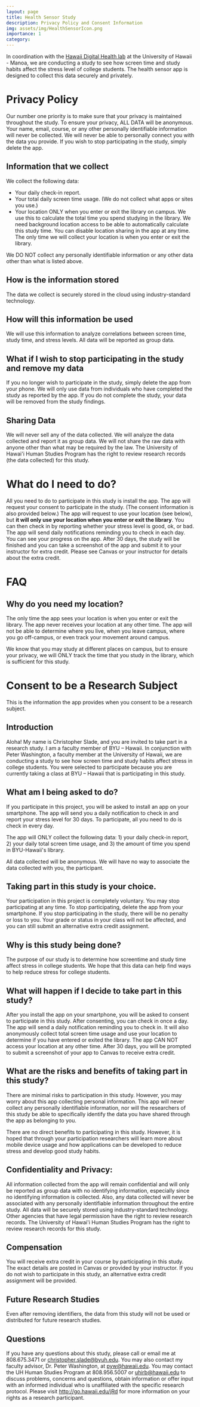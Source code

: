 ```yaml
---
layout: page
title: Health Sensor Study
description: Privacy Policy and Consent Information
img: assets/img/HealthSensorIcon.png
importance: 1
category: 
---
```


In coordination with the [Hawaii Digital Health lab](https://peterwashington.github.io) at the University of Hawaii - Manoa, we are conducting a study to see how screen time and study habits affect the stress level of college students. The health sensor app is designed to collect this data securely and privately.

# Privacy Policy 

Our number one priority is to make sure that your privacy is maintained throughout the study. To ensure your privacy, ALL DATA will be anonymous. Your name, email, course, or any other personally identifiable information will never be collected. We will never be able to personally connect you with the data you provide. If you wish to stop participating in the study, simply delete the app.

## Information that we collect
We collect the following data:
* Your daily check-in report.
* Your total daily screen time usage. (We do not collect what apps or sites you use.)
* Your location ONLY when you enter or exit the library on campus. We use this to calculate the total time you spend studying in the library. We need background location access to be able to automatically calculate this study time. You can disable location sharing in the app at any time. The only time we will collect your location is when you enter or exit the library.

We DO NOT collect any personally identifiable information or any other data other than what is listed above.

## How is the information stored
The data we collect is securely stored in the cloud using industry-standard technology.

## How will this information be used
We will use this information to analyze correlations between screen time, study time, and stress levels. All data will be reported as group data.

## What if I wish to stop participating in the study and remove my data
If you no longer wish to participate in the study, simply delete the app from your phone. We will only use data from individuals who have completed the study as reported by the app. If you do not complete the study, your data will be removed from the study findings.

## Sharing Data
We will never sell any of the data collected. We will analyze the data collected and report it as group data. We will not share the raw data with anyone other than what may be required by the law. The University of Hawai'i Human Studies Program has the right to review research records (the data collected) for this study. 

# What do I need to do?

All you need to do to participate in this study is install the app. The app will request your consent to participate in the study. (The consent information is also provided below.) The app will request to use your location (see below), but **it will only use your location when you enter or exit the library**. You can then check in by reporting whether your stress level is good, ok, or bad. The app will send daily notifications reminding you to check in each day. You can see your progress on the app. After 30 days, the study will be finished and you can take a screenshot of the app and submit it to your instructor for extra credit. Please see Canvas or your instructor for details about the extra credit.

# FAQ 

## Why do you need my location?

The only time the app sees your location is when you enter or exit the library. The app never receives your location at any other time. The app will not be able to determine where you live, when you leave campus, where you go off-campus, or even track your movement around campus.

We know that you may study at different places on campus, but to ensure your privacy, we will ONLY track the time that you study in the library, which is sufficient for this study.

# Consent to be a Research Subject

This is the information the app provides when you consent to be a research subject.

## Introduction

Aloha! My name is Christopher Slade, and you are invited to take part in a research study. I am a faculty member of BYU – Hawaii. In conjunction with Peter Washington, a faculty member at the University of Hawaii, we are conducting a study to see how screen time and study habits affect stress in college students. You were selected to participate because you are currently taking a class at BYU – Hawaii that is participating in this study.

## What am I being asked to do? 

If you participate in this project, you will be asked to install an app on your smartphone. The app will send you a daily notification to check in and report your stress level for 30 days. To participate, all you need to do is check in every day.

The app will ONLY collect the following data: 1) your daily check-in report, 2) your daily total screen time usage, and 3) the amount of time you spend in BYU-Hawaii's library.

All data collected will be anonymous. We will have no way to associate the data collected with you, the participant.


## Taking part in this study is your choice. 

Your participation in this project is completely voluntary. You may stop participating at any time. To stop participating, delete the app from your smartphone. If you stop participating in the study, there will be no penalty or loss to you. Your grade or status in your class will not be affected, and you can still submit an alternative extra credit assignment.

## Why is this study being done?
The purpose of our study is to determine how screentime and study time affect stress in college students. We hope that this data can help find ways to help reduce stress for college students.

## What will happen if I decide to take part in this study?

After you install the app on your smartphone, you will be asked to consent to participate in this study. After consenting, you can check in once a day. The app will send a daily notification reminding you to check in.  It will also anonymously collect total screen time usage and use your location to determine if you have entered or exited the library. The app CAN NOT access your location at any other time. After 30 days, you will be prompted to submit a screenshot of your app to Canvas to receive extra credit.

## What are the risks and benefits of taking part in this study?

There are minimal risks to participation in this study. However, you may worry about this app collecting personal information. This app will never collect any personally identifiable information, nor will the researchers of this study be able to specifically identify the data you have shared through the app as belonging to you.

There are no direct benefits to participating in this study. However, it is hoped that through your participation researchers will learn more about mobile device usage and how applications can be developed to reduce stress and develop good study habits.


## Confidentiality and Privacy: 

All information collected from the app will remain confidential and will only be reported as group data with no identifying information, especially since no identifying information is collected. Also, any data collected will never be associated with any personally identifiable information throughout the entire study. All data will be securely stored using industry-standard technology. Other agencies that have legal permission have the right to review research records. The University of Hawai'i Human Studies Program has the right to review research records for this study.

## Compensation

You will receive extra credit in your course by participating in this study. The exact details are posted in Canvas or provided by your instructor. If you do not wish to participate in this study, an alternative extra credit assignment will be provided.

## Future Research Studies

Even after removing identifiers, the data from this study will not be used or distributed for future research studies.  

## Questions

If you have any questions about this study, please call or email me at 808.675.3471 or christopher.slade@byuh.edu. You may also contact my faculty advisor, Dr. Peter Washington, at pyw@hawaii.edu. You may contact the UH Human Studies Program at 808.956.5007 or uhirb@hawaii.edu to discuss problems, concerns and questions, obtain information or offer input with an informed individual who is unaffiliated with the specific research protocol. Please visit http://go.hawaii.edu/jRd for more information on your rights as a research participant.
